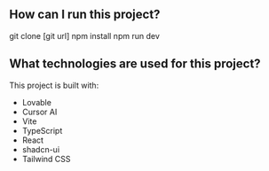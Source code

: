 ## How can I run this project?

git clone [git url]
npm install
npm run dev

## What technologies are used for this project?

This project is built with:

- Lovable
- Cursor AI
- Vite
- TypeScript
- React
- shadcn-ui
- Tailwind CSS
